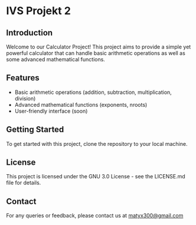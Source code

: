 # IVS Projekt 2

## Introduction
Welcome to our Calculator Project! This project aims to provide a simple yet powerful calculator that can handle basic arithmetic operations as well as some advanced mathematical functions.

## Features
- Basic arithmetic operations (addition, subtraction, multiplication, division)
- Advanced mathematical functions (exponents, nroots)
- User-friendly interface (soon)

## Getting Started
To get started with this project, clone the repository to your local machine.

## License
This project is licensed under the GNU 3.0 License - see the LICENSE.md file for details.

## Contact
For any queries or feedback, please contact us at matyx300@gmail.com

